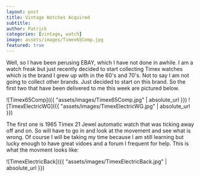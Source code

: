 ```yaml
---
layout: post
title: Vintage Watches Acquired
subtitle:
author: Patrick
categories: [vintage, watch]
image: assets/images/Timex65Comp.jpg
featured: true
---
```


Well, so I have been perusing EBAY, which I have not done in awhile. I am a watch freak but just recently decided to start collecting Timex watches which is the brand I grew up with in the 60's and 70's. Not to say I am not going to collect other brands. Just decided to start on this brand. So the first two that have been delivered to me this week are pictured below.

![Timex65Comp]({{ "assets/images/Timex65Comp.jpg" | absolute_url }})
![TimexElectricWG]({{ "assets/images/TimexElectricWG.jpg" | absolute_url }})

The first one is 1965 Timex 21 Jewel automatic watch that was ticking away off and on. So will have to go in and look at the movement and see what is wrong. Of course I will be taking my time because I am still learning but lucky enough to have great vidoes and a forum I frequent for help. This is what the movment looks like:

![TimexElectricBack]({{ "assets/images/TimexElectricBack.jpg" | absolute_url }})

